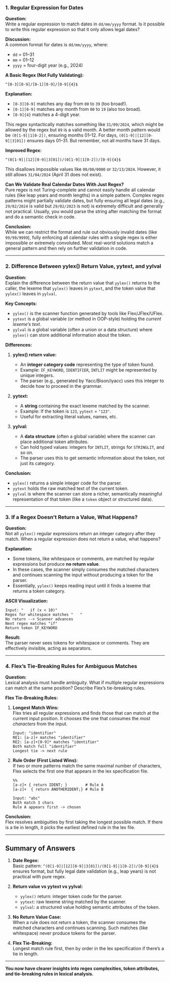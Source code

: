 ### 1. Regular Expression for Dates

**Question:**  
Write a regular expression to match dates in `dd/mm/yyyy` format. Is it possible to write this regular expression so that it only allows legal dates?

**Discussion:**  
A common format for dates is `dd/mm/yyyy`, where:
- `dd` = 01–31
- `mm` = 01–12
- `yyyy` = four-digit year (e.g., 2024)

**A Basic Regex (Not Fully Validating):**

```regex
^[0-3][0-9]/[0-1][0-9]/[0-9]{4}$
```

**Explanation:**
- `[0-3][0-9]` matches any day from `00` to `39` (too broad!).
- `[0-1][0-9]` matches any month from `00` to `19` (also too broad).
- `[0-9]{4}` matches a 4-digit year.

This regex syntactically matches something like `31/09/2024`, which might be allowed by the regex but `09` is a valid month. A better month pattern would be `(0[1-9]|1[0-2])`, ensuring months 01–12. For days, `(0[1-9]|[12][0-9]|3[01])` ensures days 01–31. But remember, not all months have 31 days.

**Improved Regex:**
```regex
^(0[1-9]|[12][0-9]|3[01])/(0[1-9]|1[0-2])/[0-9]{4}$
```

This disallows impossible values like `00/00/0000` or `32/13/2024`. However, it still allows `31/04/2024` (April 31 does not exist).

**Can We Validate Real Calendar Dates With Just Regex?**  
Pure regex is not Turing-complete and cannot easily handle all calendar rules (like leap years and month lengths) in a simple pattern. Complex regex patterns might partially validate dates, but fully ensuring all legal dates (e.g., `29/02/2024` is valid but `29/02/2023` is not) is extremely difficult and generally not practical. Usually, you would parse the string after matching the format and do a semantic check in code.

**Conclusion:**  
While we can restrict the format and rule out obviously invalid dates (like `99/99/9999`), fully enforcing all calendar rules with a single regex is either impossible or extremely convoluted. Most real-world solutions match a general pattern and then rely on further validation in code.

---

### 2. Difference Between yylex() Return Value, yytext, and yylval

**Question:**  
Explain the difference between the return value that `yylex()` returns to the caller, the lexeme that `yylex()` leaves in `yytext`, and the token value that `yylex()` leaves in `yylval`.

**Key Concepts:**
- `yylex()` is the scanner function generated by tools like Flex/JFlex/UFlex.
- `yytext` is a global variable (or method in OOP-style) holding the *current lexeme’s text*.
- `yylval` is a global variable (often a union or a data structure) where `yylex()` can store additional information about the token.

**Differences:**
1. **yylex() return value:**  
   - An **integer category code** representing the type of token found.
   - Example: `IF_KEYWORD`, `IDENTIFIER`, `INTLIT` might be represented by unique integers.
   - The parser (e.g., generated by Yacc/Bison/iyacc) uses this integer to decide how to proceed in the grammar.

2. **yytext:**  
   - A **string** containing the exact lexeme matched by the scanner.
   - Example: If the token is `123`, `yytext` = `"123"`.
   - Useful for extracting literal values, names, etc.

3. **yylval:**  
   - A **data structure** (often a global variable) where the scanner can place additional token attributes.
   - Can hold typed values: integers for `INTLIT`, strings for `STRINGLIT`, and so on.
   - The parser uses this to get semantic information about the token, not just its category.

**Conclusion:**  
- `yylex()` returns a simple integer code for the parser.
- `yytext` holds the raw matched text of the current token.
- `yylval` is where the scanner can store a richer, semantically meaningful representation of that token (like a `token` object or structured data).

---

### 3. If a Regex Doesn’t Return a Value, What Happens?

**Question:**  
Not all `yylex()` regular expressions return an integer category after they match. When a regular expression does not return a value, what happens?

**Explanation:**
- Some tokens, like whitespace or comments, are matched by regular expressions but produce **no return value**.
- In these cases, the scanner simply consumes the matched characters and continues scanning the input without producing a token for the parser.
- Essentially, `yylex()` keeps reading input until it finds a lexeme that returns a token category.

**ASCII Visualization:**
```ascii
Input: "   if (x < 10)"
Regex for whitespace matches "   "
No return --> Scanner advances
Next regex matches "if" 
Return token IF_KEYWORD
```

**Result:**  
The parser never sees tokens for whitespace or comments. They are effectively invisible, acting as separators.

---

### 4. Flex’s Tie-Breaking Rules for Ambiguous Matches

**Question:**  
Lexical analysis must handle ambiguity. What if multiple regular expressions can match at the same position? Describe Flex’s tie-breaking rules.

**Flex Tie-Breaking Rules:**

1. **Longest Match Wins:**  
   Flex tries all regular expressions and finds those that can match at the current input position. It chooses the one that consumes the *most characters* from the input.

   ```ascii
   Input: "identifier"
   RE1: [a-z]+ matches "identifier"
   RE2: [a-z]+[0-9]* matches "identifier"
   Both match full "identifier"
   Longest tie -> next rule
   ```

2. **Rule Order (First Listed Wins):**  
   If two or more patterns match the same maximal number of characters, Flex selects the first one that appears in the lex specification file.
   
   ```ascii
   %%  
   [a-z]+ { return IDENT; }        # Rule A
   [a-z]+  { return ANOTHERIDENT;} # Rule B

   Input: "abc"
   Both match 3 chars
   Rule A appears first -> chosen
   ```

**Conclusion:**  
Flex resolves ambiguities by first taking the longest possible match. If there is a tie in length, it picks the earliest defined rule in the lex file.

---

## Summary of Answers

1. **Date Regex:**  
   Basic pattern: `^(0[1-9]|[12][0-9]|3[01])/(0[1-9]|1[0-2])/[0-9]{4}$` ensures format, but fully legal date validation (e.g., leap years) is not practical with pure regex.

2. **Return value vs yytext vs yylval:**  
   - `yylex()` return: integer token code for the parser.  
   - `yytext`: raw lexeme string matched by the scanner.  
   - `yylval`: a structured value holding semantic attributes of the token.

3. **No Return Value Case:**  
   When a rule does not return a token, the scanner consumes the matched characters and continues scanning. Such matches (like whitespace) never produce tokens for the parser.

4. **Flex Tie-Breaking:**  
   Longest match rule first, then by order in the lex specification if there’s a tie in length.

---

**You now have clearer insights into regex complexities, token attributes, and tie-breaking rules in lexical analysis.**
